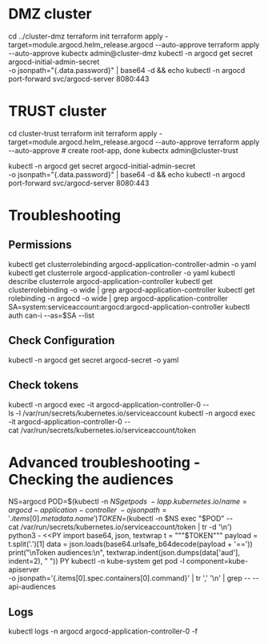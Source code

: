 # DMZ cluster

cd ../cluster-dmz
terraform init
terraform apply -target=module.argocd.helm_release.argocd --auto-approve
terraform apply --auto-approve
kubectx admin@cluster-dmz
kubectl -n argocd get secret argocd-initial-admin-secret \
 -o jsonpath="{.data.password}" | base64 -d && echo
kubectl -n argocd port-forward svc/argocd-server 8080:443

# TRUST cluster

cd cluster-trust
terraform init
terraform apply -target=module.argocd.helm_release.argocd --auto-approve
terraform apply --auto-approve # create root-app, done
kubectx admin@cluster-trust

kubectl -n argocd get secret argocd-initial-admin-secret \
 -o jsonpath="{.data.password}" | base64 -d && echo
kubectl -n argocd port-forward svc/argocd-server 8080:443

# Troubleshooting

## Permissions

kubectl get clusterrolebinding argocd-application-controller-admin -o yaml
kubectl get clusterrole argocd-application-controller -o yaml
kubectl describe clusterrole argocd-application-controller
kubectl get clusterrolebinding -o wide | grep argocd-application-controller
kubectl get rolebinding -n argocd -o wide | grep argocd-application-controller
SA=system:serviceaccount:argocd:argocd-application-controller
kubectl auth can-i --as=$SA --list

## Check Configuration

kubectl -n argocd get secret argocd-secret -o yaml

## Check tokens

kubectl -n argocd exec -it argocd-application-controller-0 -- \
 ls -l /var/run/secrets/kubernetes.io/serviceaccount
kubectl -n argocd exec -it argocd-application-controller-0 -- \
 cat /var/run/secrets/kubernetes.io/serviceaccount/token

# Advanced troubleshooting - Checking the audiences

NS=argocd
POD=$(kubectl -n $NS get pods \
      -l app.kubernetes.io/name=argocd-application-controller \
      -o jsonpath='{.items[0].metadata.name}')
TOKEN=$(kubectl -n $NS exec "$POD" -- \
 cat /var/run/secrets/kubernetes.io/serviceaccount/token | tr -d '\n')
python3 - <<PY
import base64, json, textwrap
t = """$TOKEN"""
payload = t.split('.')[1]
data = json.loads(base64.urlsafe_b64decode(payload + '=='))
print("\nToken audiences:\n", textwrap.indent(json.dumps(data['aud'], indent=2), " "))
PY
kubectl -n kube-system get pod -l component=kube-apiserver \
 -o jsonpath='{.items[0].spec.containers[0].command}' | tr ',' '\n' |
grep -- --api-audiences

## Logs

kubectl logs -n argocd argocd-application-controller-0 -f
